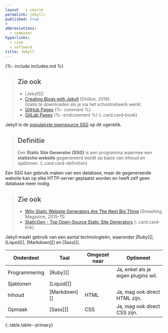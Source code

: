 ```yaml
---
layout   : course
permalink: jekyll/
published: true
#
abbreviations:
  - computer
hyperlinks:
  - csse
  - software
title: Jekyll
---
```

{%- include includes.md %}

> Zie ook
> ---
> - [Jekyll][]
> - [Creating Blogs with Jekyll](https://link.springer.com/book/10.1007/978-1-4842-1464-0) (Dhillon, 2016)  
>   Gratis te downloaden als je via het schoolnetwerk werkt.
> - [GitHub Pages](https://pages.github.com)
{%- comment %}
> - [GitLab Pages](https://pages.gitlab.io)
{%- endcomment %}
{:.card.card-book}

Jekyll is de [populairste opensource SSG](https://www.staticgen.com/jekyll) op dit ogenblik.

> Definitie
> ---
> Een **Static Site Generator (SSG)** is een programma waarmee een **statische website** gegenereerd wordt op basis van inhoud en sjablonen.
{:.card.card-definition}

Een SSG kan gebruik maken van een database, maar de gegenereerde website kan op elke HTTP-server geplaatst worden en heeft zelf geen database meer nodig.

> Zie ook
> ---
> - [Why Static Website Generators Are The Next Big Thing](https://www.smashingmagazine.com/2015/11/modern-static-website-generators-next-big-thing/) (Smashing Magazine, 2015-11)
> - [StaticGen - Top Open-Source Static Site Generators](https://www.staticgen.com)
{:.card.card-link}

Jekyll maakt gebruik van een aantal technologieën, waaronder [Ruby][], [Liquid][], [Markdown][] en [Sass][].

| Onderdeel         | Taal         | Omgezet naar | Optioneel                           |
|-------------------|--------------|--------------|-------------------------------------|
| Programmering     | [Ruby][]     |              | Ja, enkel als je eigen plugins wil. |
| Sjablonen         | [Liquid][]   |              |                                     |
| Inhoud            | [Markdown][] | HTML         | Ja, mag ook direct HTML zijn.       |
| Opmaak            | [Sass][]     | CSS          | Ja, mag ook direct CSS zijn.        |
{:.table.table--primary}
